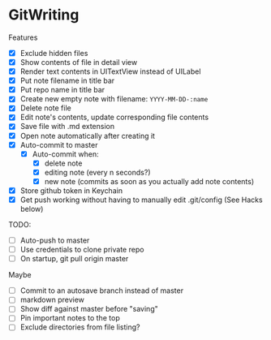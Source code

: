 # GitWriting

Features
- [x] Exclude hidden files
- [x] Show contents of file in detail view
- [x] Render text contents in UITextView instead of UILabel
- [x] Put note filename in title bar
- [x] Put repo name in title bar
- [x] Create new empty note with filename: `YYYY-MM-DD-:name`
- [x] Delete note file
- [x] Edit note's contents, update corresponding file contents
- [x] Save file with .md extension
- [x] Open note automatically after creating it
- [x] Auto-commit to master
  - [x] Auto-commit when:
    - [x] delete note
    - [x] editing note (every n seconds?)
    - [x] new note (commits as soon as you actually add note contents)
- [x] Store github token in Keychain
- [x] Get push working without having to manually edit .git/config (See Hacks below)

TODO:
- [ ] Auto-push to master
- [ ] Use credentials to clone private repo
- [ ] On startup, git pull origin master

Maybe
- [ ] Commit to an autosave branch instead of master
- [ ] markdown preview
- [ ] Show diff against master before "saving"
- [ ] Pin important notes to the top
- [ ] Exclude directories from file listing?
